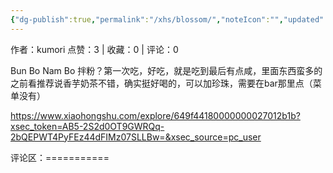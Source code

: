 ```yaml
---
{"dg-publish":true,"permalink":"/xhs/blossom/","noteIcon":"","updated":"2025-03-17T22:09:49.508+08:00"}
---
```


作者：kumori
点赞：3   |   收藏：0   |   评论：0

Bun Bo Nam Bo 拌粉？第一次吃，好吃，就是吃到最后有点咸，里面东西蛮多的
之前看推荐说香芋奶茶不错，确实挺好喝的，可以加珍珠，需要在bar那里点（菜单没有）

https://www.xiaohongshu.com/explore/649f44180000000027012b1b?xsec_token=AB5-2S2d0OT9GWRQq-2bQEPWT4PyFEz44dFIMz07SLLBw=&xsec_source=pc_user

评论区：===========

